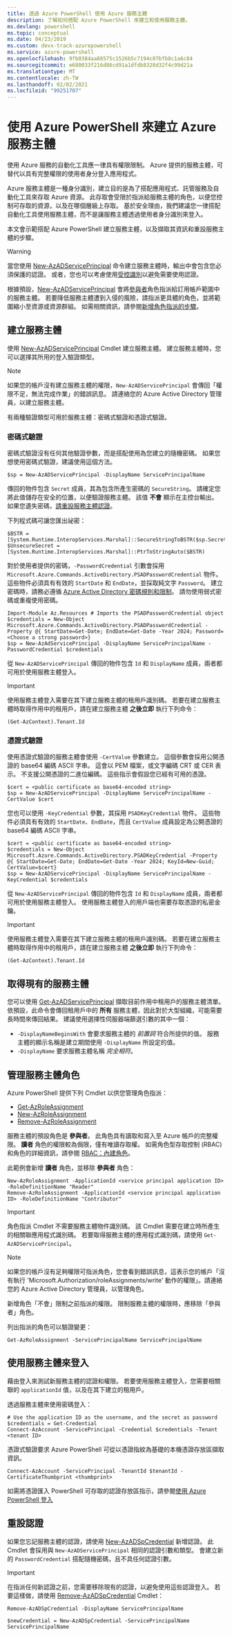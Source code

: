 ```yaml
---
title: 透過 Azure PowerShell 使用 Azure 服務主體
description: 了解如何搭配 Azure PowerShell 來建立和使用服務主體。
ms.devlang: powershell
ms.topic: conceptual
ms.date: 04/23/2019
ms.custom: devx-track-azurepowershell
ms.service: azure-powershell
ms.openlocfilehash: 9fb0384aa88575c1526b5c7194c07bfb8c1a6c84
ms.sourcegitcommit: e680033f216d86cd91a1dfdb8328d32f4c99d21a
ms.translationtype: MT
ms.contentlocale: zh-TW
ms.lasthandoff: 02/02/2021
ms.locfileid: "99251707"
---
```

# <a name="create-an-azure-service-principal-with-azure-powershell"></a>使用 Azure PowerShell 來建立 Azure 服務主體

使用 Azure 服務的自動化工具應一律具有權限限制。 Azure 提供的服務主體，可替代以具有完整權限的使用者身分登入應用程式。

Azure 服務主體是一種身分識別，建立目的是為了搭配應用程式、託管服務及自動化工具來存取 Azure 資源。 此存取會受限於指派給服務主體的角色，以便您控制可存取的資源，以及在哪個層級上存取。 基於安全理由，我們建議您一律搭配自動化工具使用服務主體，而不是讓服務主體透過使用者身分識別來登入。

本文會示範搭配 Azure PowerShell 建立服務主體，以及擷取其資訊和重設服務主體的步驟。

> [!WARNING]
> 當您使用 [New-AzADServicePrincipal](/powershell/module/Az.Resources/New-AzADServicePrincipal) 命令建立服務主體時，輸出中會包含您必須保護的認證。 或者，您也可以考慮使用[受控識別](/azure/active-directory/managed-identities-azure-resources/overview)以避免需要使用認證。
>
> 根據預設，[New-AzADServicePrincipal](/powershell/module/Az.Resources/New-AzADServicePrincipal) 會將[參與者](/azure/role-based-access-control/built-in-roles#contributor)角色指派給訂用帳戶範圍中的服務主體。 若要降低服務主體遭到入侵的風險，請指派更具體的角色，並將範圍縮小至資源或資源群組。 如需相關資訊，請參閱[新增角色指派的步驟](/azure/role-based-access-control/role-assignments-steps)。

## <a name="create-a-service-principal"></a>建立服務主體

使用 [New-AzADServicePrincipal](/powershell/module/Az.Resources/New-AzADServicePrincipal) Cmdlet 建立服務主體。 建立服務主體時，您可以選擇其所用的登入驗證類型。

> [!NOTE]
>
> 如果您的帳戶沒有建立服務主體的權限，`New-AzADServicePrincipal` 會傳回「權限不足，無法完成作業」的錯誤訊息。 請連絡您的 Azure Active Directory 管理員，以建立服務主體。

有兩種驗證類型可用於服務主體：密碼式驗證和憑證式驗證。

### <a name="password-based-authentication"></a>密碼式驗證

密碼式驗證沒有任何其他驗證參數，而是搭配使用為您建立的隨機密碼。 如果您想使用密碼式驗證，建議使用這個方法。

```azurepowershell-interactive
$sp = New-AzADServicePrincipal -DisplayName ServicePrincipalName
```

傳回的物件包含 `Secret` 成員，其為包含所產生密碼的 `SecureString`。 請確定您將此值儲存在安全的位置，以便驗證服務主體。 該值 __不會__ 顯示在主控台輸出。 如果您遺失密碼，[請重設服務主體認證](#reset-credentials)。

下列程式碼可讓您匯出祕密：

```azurepowershell-interactive
$BSTR = [System.Runtime.InteropServices.Marshal]::SecureStringToBSTR($sp.Secret)
$UnsecureSecret = [System.Runtime.InteropServices.Marshal]::PtrToStringAuto($BSTR)
```

對於使用者提供的密碼，`-PasswordCredential` 引數會採用 `Microsoft.Azure.Commands.ActiveDirectory.PSADPasswordCredential` 物件。 這些物件必須具有有效的 `StartDate` 和 `EndDate`，並採取純文字 `Password`。 建立密碼時，請務必遵循 [Azure Active Directory 密碼規則和限制](/azure/active-directory/active-directory-passwords-policy)。 請勿使用弱式密碼或重複使用密碼。

```azurepowershell-interactive
Import-Module Az.Resources # Imports the PSADPasswordCredential object
$credentials = New-Object Microsoft.Azure.Commands.ActiveDirectory.PSADPasswordCredential -Property @{ StartDate=Get-Date; EndDate=Get-Date -Year 2024; Password=<Choose a strong password>}
$sp = New-AzAdServicePrincipal -DisplayName ServicePrincipalName -PasswordCredential $credentials
```

從 `New-AzADServicePrincipal` 傳回的物件包含 `Id` 和 `DisplayName` 成員，兩者都可用於使用服務主體登入。

> [!IMPORTANT]
>
> 使用服務主體登入需要在其下建立服務主體的租用戶識別碼。 若要在建立服務主體時取得作用中的租用戶，請在建立服務主體 __之後立即__ 執行下列命令：
>
> ```azurepowershell-interactive
> (Get-AzContext).Tenant.Id
> ```

### <a name="certificate-based-authentication"></a>憑證式驗證

使用憑證式驗證的服務主體會使用 `-CertValue` 參數建立。 這個參數會採用公開憑證的 base64 編碼 ASCII 字串。 這會以 PEM 檔案，或文字編碼 CRT 或 CER 表示。 不支援公開憑證的二進位編碼。 這些指示會假設您已經有可用的憑證。

```azurepowershell-interactive
$cert = <public certificate as base64-encoded string>
$sp = New-AzADServicePrincipal -DisplayName ServicePrincipalName -CertValue $cert
```

您也可以使用 `-KeyCredential` 參數，其採用 `PSADKeyCredential` 物件。 這些物件必須具有有效的 `StartDate`、`EndDate`，而且 `CertValue` 成員設定為公開憑證的 base64 編碼 ASCII 字串。

```azurepowershell-interactive
$cert = <public certificate as base64-encoded string>
$credentials = New-Object Microsoft.Azure.Commands.ActiveDirectory.PSADKeyCredential -Property @{ StartDate=Get-Date; EndDate=Get-Date -Year 2024; KeyId=New-Guid; CertValue=$cert}
$sp = New-AzADServicePrincipal -DisplayName ServicePrincipalName -KeyCredential $credentials
```

從 `New-AzADServicePrincipal` 傳回的物件包含 `Id` 和 `DisplayName` 成員，兩者都可用於使用服務主體登入。 使用服務主體登入的用戶端也需要存取憑證的私密金鑰。

> [!IMPORTANT]
>
> 使用服務主體登入需要在其下建立服務主體的租用戶識別碼。 若要在建立服務主體時取得作用中的租用戶，請在建立服務主體 __之後立即__ 執行下列命令：
>
> ```azurepowershell-interactive
> (Get-AzContext).Tenant.Id
> ```

## <a name="get-an-existing-service-principal"></a>取得現有的服務主體

您可以使用 [Get-AzADServicePrincipal](/powershell/module/az.resources/get-azadserviceprincipal) 擷取目前作用中租用戶的服務主體清單。 依預設，此命令會傳回租用戶中的 __所有__ 服務主體，因此對於大型組織，可能需要長時間來傳回結果。 建議使用選擇性伺服器端篩選引數的其中一個：

* `-DisplayNameBeginsWith` 會要求服務主體的 _前置詞_ 符合所提供的值。 服務主體的顯示名稱是建立期間使用 `-DisplayName` 所設定的值。
* `-DisplayName` 要求服務主體名稱 _完全相符_。

## <a name="manage-service-principal-roles"></a>管理服務主體角色

Azure PowerShell 提供下列 Cmdlet 以供您管理角色指派：

* [Get-AzRoleAssignment](/powershell/module/az.resources/get-azroleassignment)
* [New-AzRoleAssignment](/powershell/module/az.resources/new-azroleassignment)
* [Remove-AzRoleAssignment](/powershell/module/az.resources/remove-azroleassignment)

服務主體的預設角色是 **參與者**。 此角色具有讀取和寫入至 Azure 帳戶的完整權限。 **讀者** 角色的權限較為侷限，僅有唯讀存取權。  如需角色型存取控制 (RBAC) 和角色的詳細資訊，請參閱 [RBAC：內建角色](/azure/active-directory/role-based-access-built-in-roles)。

此範例會新增 **讀者** 角色，並移除 **參與者** 角色：

```azurepowershell-interactive
New-AzRoleAssignment -ApplicationId <service principal application ID> -RoleDefinitionName "Reader"
Remove-AzRoleAssignment -ApplicationId <service principal application ID> -RoleDefinitionName "Contributor"
```

> [!IMPORTANT]
> 角色指派 Cmdlet 不需要服務主體物件識別碼。 該 Cmdlet 需要在建立時所產生的相關聯應用程式識別碼。 若要取得服務主體的應用程式識別碼，請使用 `Get-AzADServicePrincipal`。

> [!NOTE]
> 如果您的帳戶沒有足夠權限可指派角色，您會看到錯誤訊息，這表示您的帳戶「沒有執行 'Microsoft.Authorization/roleAssignments/write' 動作的權限」。請連絡您的 Azure Active Directory 管理員，以管理角色。

新增角色「不會」限制之前指派的權限。 限制服務主體的權限時，應移除「參與者」角色。

列出指派的角色可以驗證變更：

```azurepowershell-interactive
Get-AzRoleAssignment -ServicePrincipalName ServicePrincipalName
```

## <a name="sign-in-using-a-service-principal"></a>使用服務主體來登入

藉由登入來測試新服務主體的認證和權限。 若要使用服務主體登入，您需要相關聯的 `applicationId` 值，以及在其下建立的租用戶。

透過服務主體來使用密碼登入：

```azurepowershell-interactive
# Use the application ID as the username, and the secret as password
$credentials = Get-Credential
Connect-AzAccount -ServicePrincipal -Credential $credentials -Tenant <tenant ID> 
```

憑證式驗證要求 Azure PowerShell 可從以憑證指紋為基礎的本機憑證存放區擷取資訊。

```azurepowershell-interactive
Connect-AzAccount -ServicePrincipal -TenantId $tenantId -CertificateThumbprint <thumbprint>
```

如需將憑證匯入 PowerShell 可存取的認證存放區指示，請參閱[使用 Azure PowerShell 登入](authenticate-azureps.md#sp-signin)

## <a name="reset-credentials"></a>重設認證

如果您忘記服務主體的認證，請使用 [New-AzADSpCredential](/powershell/module/az.resources/new-azadspcredential) 新增認證。 此 Cmdlet 會採用與 `New-AzADServicePrincipal` 相同的認證引數和類型。 會建立新的 `PasswordCredential` 搭配隨機密碼，且不具任何認證引數。

> [!IMPORTANT]
> 在指派任何新認證之前，您需要移除現有的認證，以避免使用這些認證登入。 若要這樣做，請使用 [Remove-AzADSpCredential](/powershell/module/az.resources/remove-azadspcredential) Cmdlet：
>
> ```azurepowershell-interactive
> Remove-AzADSpCredential -DisplayName ServicePrincipalName
> ```

```azurepowershell-interactive
$newCredential = New-AzADSpCredential -ServicePrincipalName ServicePrincipalName
```
